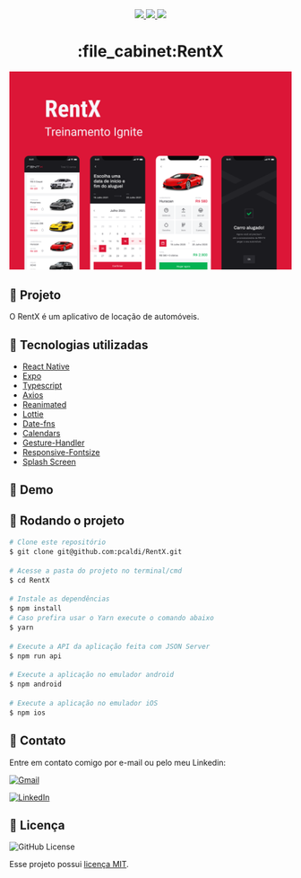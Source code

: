 <div align="center">
   <a href="#-tecnologias-utilizadas">
      <img src="https://img.shields.io/badge/react_native-%2320232a.svg?style=for-the-badge&logo=react&logoColor=%2361DAFB" />
      <img src="https://img.shields.io/badge/typescript-%23007ACC.svg?style=for-the-badge&logo=typescript&logoColor=white" />
      <img src="https://img.shields.io/badge/expo-1C1E24?style=for-the-badge&logo=expo&logoColor=#D04A37" />
   </a>
</div>
         
<h1 align="center">:file_cabinet:RentX</h1>

<div align="center">
   <img src="./.github/preview.png"/>
</div>

## :memo: Projeto
O RentX é um aplicativo de locação de automóveis.


## :wrench: Tecnologias utilizadas
* [React Native](https://reactnative.dev/)
* [Expo](https://expo.dev/)
* [Typescript](https://www.typescriptlang.org/)
* [Axios](https://github.com/axios/axios)
* [Reanimated](https://docs.expo.dev/versions/latest/sdk/reanimated/)
* [Lottie](https://lottiefiles.com/)
* [Date-fns](https://date-fns.org/)
* [Calendars](https://github.com/wix/react-native-calendars)
* [Gesture-Handler](https://docs.expo.dev/versions/latest/sdk/gesture-handler/)
* [Responsive-Fontsize](https://www.npmjs.com/package/react-native-responsive-fontsize)
* [Splash Screen](https://docs.expo.dev/guides/splash-screens/)




## 🎉 Demo





## :rocket: Rodando o projeto
```bash
# Clone este repositório
$ git clone git@github.com:pcaldi/RentX.git

# Acesse a pasta do projeto no terminal/cmd
$ cd RentX

# Instale as dependências
$ npm install
# Caso prefira usar o Yarn execute o comando abaixo
$ yarn

# Execute a API da aplicação feita com JSON Server
$ npm run api

# Execute a aplicação no emulador android
$ npm android

# Execute a aplicação no emulador iOS
$ npm ios
```

## 📲 Contato

Entre em contato comigo por e-mail ou pelo meu Linkedin:

<a href="mailto:pcaldi@gmail.com"><img src="https://img.shields.io/badge/Gmail-D14836?style=for-the-badge&logo=gmail&logoColor=white" alt="Gmail"/></a>

<a href="https://www.linkedin.com/in/pcaldi/"><img src="https://img.shields.io/badge/linkedin%20-%230077B5.svg?&style=for-the-badge&logo=linkedin&logoColor=white" alt="LinkedIn"/></a>


## :closed_book: Licença
<a>
  <img alt="GitHub License" src="https://img.shields.io/github/license/mathrb22/IgniteLab-Design-System">
</a>

Esse projeto possui [licença MIT](./LICENSE).
